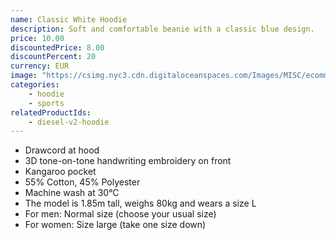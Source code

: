 ```yaml
---
name: Classic White Hoodie
description: Soft and comfortable beanie with a classic blue design.
price: 10.00
discountedPrice: 8.00
discountPercent: 20
currency: EUR
image: "https://csimg.nyc3.cdn.digitaloceanspaces.com/Images/MISC/ecomm-winter.png"
categories:
    - hoodie
    - sports
relatedProductIds:
    - diesel-v2-hoodie
---
```

- Drawcord at hood
- 3D tone-on-tone handwriting embroidery on front
- Kangaroo pocket
- 55% Cotton, 45% Polyester
- Machine wash at 30°C
- The model is 1.85m tall, weighs 80kg and wears a size L
- For men: Normal size (choose your usual size)
- For women: Size large (take one size down)